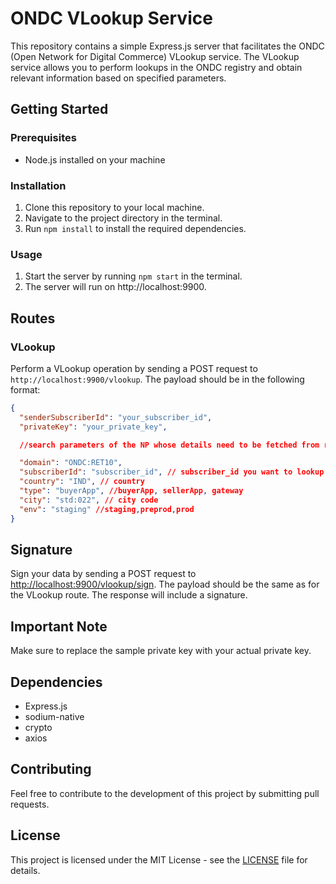 # ONDC VLookup Service

This repository contains a simple Express.js server that facilitates the ONDC (Open Network for Digital Commerce) VLookup service. The VLookup service allows you to perform lookups in the ONDC registry and obtain relevant information based on specified parameters.

## Getting Started

### Prerequisites

- Node.js installed on your machine

### Installation

1. Clone this repository to your local machine.
2. Navigate to the project directory in the terminal.
3. Run `npm install` to install the required dependencies.

### Usage

1. Start the server by running `npm start` in the terminal.
2. The server will run on http://localhost:9900.

## Routes

### VLookup

Perform a VLookup operation by sending a POST request to `http://localhost:9900/vlookup`. The payload should be in the following format:

```json
{
  "senderSubscriberId": "your_subscriber_id",
  "privateKey": "your_private_key",

  //search parameters of the NP whose details need to be fetched from registry

  "domain": "ONDC:RET10",
  "subscriberId": "subscriber_id", // subscriber_id you want to lookup
  "country": "IND", // country
  "type": "buyerApp", //buyerApp, sellerApp, gateway
  "city": "std:022", // city code
  "env": "staging" //staging,preprod,prod
}
```

## Signature

Sign your data by sending a POST request to [http://localhost:9900/vlookup/sign](http://localhost:9900/vlookup/sign). The payload should be the same as for the VLookup route. The response will include a signature.

## Important Note

Make sure to replace the sample private key with your actual private key.

## Dependencies

- Express.js
- sodium-native
- crypto
- axios

## Contributing

Feel free to contribute to the development of this project by submitting pull requests.

## License

This project is licensed under the MIT License - see the [LICENSE](LICENSE) file for details.
